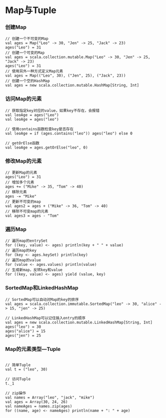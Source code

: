 # Map与Tuple

### 创建Map```
// 创建一个不可变的Mapval ages = Map("Leo" -> 30, "Jen" -> 25, "Jack" -> 23)ages("Leo") = 31// 创建一个可变的Mapval ages = scala.collection.mutable.Map("Leo" -> 30, "Jen" -> 25, "Jack" -> 23)ages("Leo") = 31// 使用另外一种方式定义Map元素val ages = Map(("Leo", 30), ("Jen", 25), ("Jack", 23))// 创建一个空的HashMapval ages = new scala.collection.mutable.HashMap[String, Int]
```### 访问Map的元素```
// 获取指定key对应的value，如果key不存在，会报错val leoAge = ages("Leo")val leoAge = ages("leo")// 使用contains函数检查key是否存在val leoAge = if (ages.contains("leo")) ages("leo") else 0// getOrElse函数val leoAge = ages.getOrElse("leo", 0)```### 修改Map的元素```
// 更新Map的元素ages("Leo") = 31// 增加多个元素ages += ("Mike" -> 35, "Tom" -> 40)// 移除元素ages -= "Mike"// 更新不可变的mapval ages2 = ages + ("Mike" -> 36, "Tom" -> 40)// 移除不可变map的元素val ages3 = ages - "Tom"```### 遍历Map```
// 遍历map的entrySetfor ((key, value) <- ages) println(key + " " + value)// 遍历map的keyfor (key <- ages.keySet) println(key)// 遍历map的valuefor (value <- ages.values) println(value)// 生成新map，反转key和valuefor ((key, value) <- ages) yield (value, key)```


### SortedMap和LinkedHashMap```
// SortedMap可以自动对Map的key的排序val ages = scala.collection.immutable.SortedMap("leo" -> 30, "alice" -> 15, "jen" -> 25)// LinkedHashMap可以记住插入entry的顺序val ages = new scala.collection.mutable.LinkedHashMap[String, Int]ages("leo") = 30ages("alice") = 15ages("jen") = 25

```
### Map的元素类型—Tuple```

// 简单Tupleval t = ("leo", 30)// 访问Tuplet._1// zip操作val names = Array("leo", "jack", "mike")val ages = Array(30, 24, 26)val nameAges = names.zip(ages)for ((name, age) <- nameAges) println(name + ": " + age)```

<!--
create time: 2018-02-26 12:02:32
Author: Alfred

This file is created by Marboo<http://marboo.io> template file $MARBOO_HOME/.media/starts/default.md
本文件由 Marboo<http://marboo.io> 模板文件 $MARBOO_HOME/.media/starts/default.md 创建
-->

